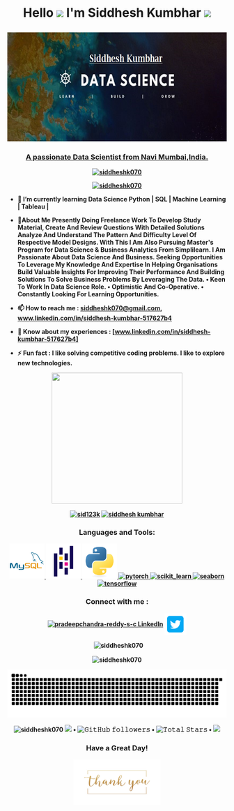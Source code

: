 <h1 align="center">
  
  **Hello** <img src="https://raw.githubusercontent.com/JayantGoel001/JayantGoel001/master/GIF/Earth.gif" width="24px"> I'm <b>Siddhesh Kumbhar<b>
  <img src="https://media.tenor.com/Wx9IEmZZXSoAAAAi/hi.gif" width="40px" />
</h1>
  
<p align="center">
<a href="https://github.com/siddheshk070">
  
  <p align="center">
  <img src="https://github.com/siddheshk070/siddheshk070/blob/main/data%20science%20image.jfif" alt="Background" height="250" width="700"> 

<h3 align="center">A passionate Data Scientist from Navi Mumbai,India.</h3>

<p align="center"> <img src="https://komarev.com/ghpvc/?username=siddheshk070&label=Profile%20views&color=0e75b6&style=flat" alt="siddheshk070" /> </p>

<p align="center"> <a href="https://github.com/ryo-ma/github-profile-trophy"><img src="https://github-profile-trophy.vercel.app/?username=siddheshk070" alt="siddheshk070" /></a> </p>

- 🌱 I’m currently learning Data Science **Python | SQL | Machine Learning | Tableau |**

- 💬About Me **Presently Doing Freelance Work To Develop Study Material, Create And Review Questions With Detailed Solutions Analyze And Understand The Pattern And Difficulty Level Of Respective Model Designs. With This I Am Also Pursuing Master's Program for Data Science & Business Analytics From Simplilearn. I Am Passionate About Data Science And Business. Seeking Opportunities To Leverage My Knowledge And Expertise In Helping Organisations Build Valuable Insights For Improving Their Performance And Building Solutions To Solve Business Problems By Leveraging The Data. • Keen To Work In Data Science Role. • Optimistic And Co-Operative. • Constantly Looking For Learning Opportunities.**

- 📫 How to reach me : **siddheshk070@gmail.com, www.linkedin.com/in/siddhesh-kumbhar-517627b4**

- 📄 Know about my experiences : [www.linkedin.com/in/siddhesh-kumbhar-517627b4]

- ⚡ Fun fact : **I like solving competitive coding problems. I like to explore new technologies.**

<div align="center">
  <div>
    <img src="https://github.com/siddheshk070/siddheshk070/blob/main/final_6396c851aa90170550021109_90137%20(1).gif" align="center" width="300" height="300">
</div>
  
  
<p align="center">
<a href="https://twitter.com/sid123k" target="blank"><img align="center" src="https://raw.githubusercontent.com/rahuldkjain/github-profile-readme-generator/master/src/images/icons/Social/twitter.svg" alt="sid123k" height="30" width="40" /></a>
<a href="https://linkedin.com/in/siddhesh kumbhar" target="blank"><img align="center" src="https://raw.githubusercontent.com/rahuldkjain/github-profile-readme-generator/master/src/images/icons/Social/linked-in-alt.svg" alt="siddhesh kumbhar" height="30" width="40" /></a>
</p>

<h3 align="center">Languages and Tools:</h3>
<p align="center"> <a href="https://www.mysql.com/" target="_blank" rel="noreferrer"> <img src="https://raw.githubusercontent.com/devicons/devicon/master/icons/mysql/mysql-original-wordmark.svg" alt="mysql" width="80" height="80"/> </a> <a href="https://pandas.pydata.org/" target="_blank" rel="noreferrer"> <img src="https://raw.githubusercontent.com/devicons/devicon/2ae2a900d2f041da66e950e4d48052658d850630/icons/pandas/pandas-original.svg" alt="pandas" width="80" height="80"/> </a> <a href="https://www.python.org" target="_blank" rel="noreferrer"> <img src="https://raw.githubusercontent.com/devicons/devicon/master/icons/python/python-original.svg" alt="python" width="80" height="80"/> </a> <a href="https://pytorch.org/" target="_blank" rel="noreferrer"> <img src="https://www.vectorlogo.zone/logos/pytorch/pytorch-icon.svg" alt="pytorch" width="80" height="80"/> </a> <a href="https://scikit-learn.org/" target="_blank" rel="noreferrer"> <img src="https://upload.wikimedia.org/wikipedia/commons/0/05/Scikit_learn_logo_small.svg" alt="scikit_learn" width="80" height="80"/> </a> <a href="https://seaborn.pydata.org/" target="_blank" rel="noreferrer"> <img src="https://seaborn.pydata.org/_images/logo-mark-lightbg.svg" alt="seaborn"width="80" height="80"/> </a> <a href="https://www.tensorflow.org" target="_blank" rel="noreferrer"> <img src="https://www.vectorlogo.zone/logos/tensorflow/tensorflow-icon.svg" alt="tensorflow" width="80" height="80"/> </a> </p>

<h3 align="center">Connect with me :</h3>
<p align="center">
<a href="https://www.linkedin.com/in/siddhesh-kumbhar-517627b4" target="blank"><img align="center" src="https://upload.wikimedia.org/wikipedia/commons/b/b1/LinkedIn_Logo_2013_%282%29.svg" alt="pradeepchandra-reddy-s-c LinkedIn" height="50" width="120" /></a>
<a href="https://twitter.com/sid123k" target="blank"><img align="center" src="https://github.com/siddheshk070/siddheshk070/blob/main/icons8-twitter-squared-96.png"  height="50" width="50" /></a>   
</p>

<p><p align="center">&nbsp;
<img align="center" src="https://github-readme-stats.vercel.app/api?username=siddheshk070&show_icons=true&locale=en" alt="siddheshk070" /></p>

<p><p align="center">
<img align="center"src="https://github-readme-streak-stats.herokuapp.com/?user=siddheshk070&" alt="siddheshk070" /></p>
  
  <div align="center">
  
  ![Snake animation](https://github.com/siddheshk070/siddheshk070/blob/main/github-contribution-grid-snake.svg)
 
</div>

<p align="center">
  <img src="https://komarev.com/ghpvc/?username=siddheshk070&label=Profile%20views&color=0e75b6&style=flat" alt="siddheshk070" />
  <a href="https://user-badge.committers.top/india_private/soopertramp"><img src="https://user-badge.committers.top/india_private/siddheshk070.svg"></a> •
  <img alt="𝙶𝚒𝚝𝙷𝚞𝚋 𝚏𝚘𝚕𝚕𝚘𝚠𝚎𝚛𝚜" src="https://img.shields.io/github/followers/siddheshk070?label=Followers&style=social"> •
  <img src="https://img.shields.io/github/stars/siddheshk070?label=Stars" alt="𝚃𝚘𝚝𝚊𝚕 𝚂𝚝𝚊𝚛𝚜"> •
  <a href="https://github.com/sponsors/soopertramp"><img src="https://img.shields.io/static/v1?label=Sponsor&message=%E2%9D%A4&logo=GitHub&color=%23fe8e86"/></a>
</p>



<div align="center">
  <h3 align="center"> Have a Great Day!</h3>
  <div>
    <img src="https://github.com/siddheshk070/siddheshk070/blob/main/360_F_388053429_xbhyckinPQgBHYraIyUGL1f9O5v3avPO.jpg" align="center" width="200" height="105">
  </div>
</div>


